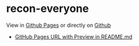 # recon-everyone


View in [Github Pages](https://github.com/pjcampbe11/recon-everyone) or directly on [Github](https://github.com/pjcampbe11/recon-everyone) 
* [GitHub Pages URL with Preview in README.md](/recon-everyone/add-github-pages-preview.html)
